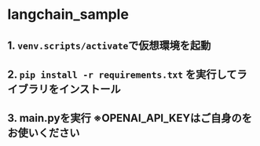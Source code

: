 # langchain_sample
## 1. ```venv.scripts/activate```で仮想環境を起動
## 2. ```pip install -r requirements.txt``` を実行してライブラリをインストール
## 3. main.pyを実行 ※OPENAI_API_KEYはご自身のをお使いください